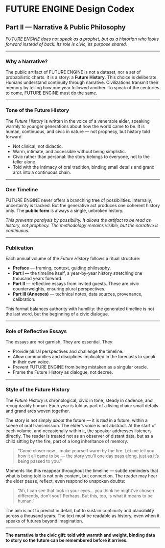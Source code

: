 # <span class="notranslate"> FUTURE ENGINE </span> Design Codex

## Part II — Narrative & Public Philosophy

*<span class="notranslate"> FUTURE ENGINE </span> does not speak as a prophet, but as a historian who looks forward instead of back. Its role is civic, its purpose shared.*

---

### Why a Narrative?

The public artifact of <span class="notranslate"> FUTURE ENGINE </span> is not a dataset, nor a set of probabilistic charts. It is a story: a **Future History**. This choice is deliberate. Humans understand continuity through narrative. Civilizations transmit their memory by telling how one year followed another. To speak of the centuries to come, <span class="notranslate"> FUTURE ENGINE </span> must do the same.

---

### Tone of the Future History

The *Future History* is written in the voice of a venerable elder, speaking warmly to younger generations about how the world came to be. It is human, continuous, and civic in nature — not prophecy, but history told forward.

* Not clinical, not didactic.
* Warm, intimate, and accessible without being simplistic.
* Civic rather than personal: the story belongs to everyone, not to the teller alone.
* Told with the intimacy of oral tradition, binding small details and grand arcs into a continuous chain.

---

### One Timeline

<span class="notranslate"> FUTURE ENGINE </span> never offers a branching tree of possibilities. Internally, uncertainty is tracked. But the generative act produces one coherent history only. The **public form** is always a single, unbroken history.

*This prevents paralysis by possibility. It allows the artifact to be read as history, not prophecy. The methodology remains visible, but the narrative is continuous.*

---

### Publication

Each annual volume of the *Future History* follows a ritual structure:

* **Preface** — framing, context, guiding philosophy.
* **Part I** — the timeline itself, a year-by-year history stretching one thousand years forward.
* **Part II** — reflective essays from invited guests. These are civic counterweights, ensuring plural perspectives.
* **Part III (Annexes)** — technical notes, data sources, provenance, calibration.

This format balances authority with humility: the generated timeline is not the last word, but the beginning of a civic dialogue.

---

### Role of Reflective Essays

The essays are not garnish. They are essential. They:

* Provide plural perspectives and challenge the timeline.
* Allow communities and disciplines implicated in the forecasts to speak in their own voice.
* Prevent <span class="notranslate"> FUTURE ENGINE </span> from being mistaken as a singular oracle.
* Frame the Future History as dialogue, not decree.

---

### Style of the Future History

The *Future History* is chronological, civic in tone, steady in cadence, and recognizably human. Each year is told as part of a living chain: small details and grand arcs woven together.

The story is not simply *about* the future — it is *told* in a future, within a scene of oral transmission. The elder’s voice is not abstract. At the start of each volume, and occasionally within it, the speaker addresses listeners directly. The reader is treated not as an observer of distant data, but as a child sitting by the fire, part of a long inheritance of memory.

> “Come closer now\... make yourself warm by the fire. Let me tell you how it all came to be — the story you’ll one day pass along, just as it’s being passed to you.”

Moments like this reappear throughout the timeline — subtle reminders that what is being told is not only content, but connection. The reader may hear the elder pause, reflect, even respond to unspoken doubts:

> “Ah, I can see that look in your eyes... you think he might’ve chosen differently, don’t you? Perhaps. But this, too, is what it means to be human.”

The aim is not to predict in detail, but to sustain continuity and plausibility across a thousand years. The text must be readable as history, even when it speaks of futures beyond imagination.

---

**The narrative is the civic gift: told with warmth and weight, binding data to story so the future can be remembered before it arrives.**
